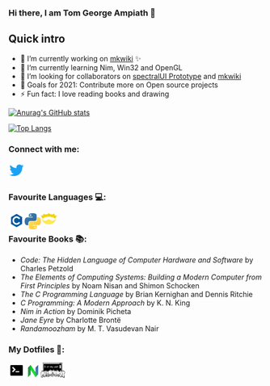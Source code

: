 ### Hi there, I am Tom George Ampiath 👋

## Quick intro
- 🔭 I’m currently working on [mkwiki](https://github.com/TomAmpiath/mkwiki) ✨
- 🌱 I’m currently learning Nim, Win32 and OpenGL
- 👯 I’m looking for collaborators on [spectralUI Prototype](https://github.com/TomAmpiath/spectralUI_Prototype) and [mkwiki](https://github.com/TomAmpiath/mkwiki)
- 🥅 Goals for 2021: Contribute more on Open source projects
- ⚡ Fun fact: I love reading books and drawing

[![Anurag's GitHub stats](https://github-readme-stats.vercel.app/api?username=TomAmpiath&count_private=true&show_icons=true)](https://github.com/anuraghazra/github-readme-stats)

[![Top Langs](https://github-readme-stats.vercel.app/api/top-langs/?username=TomAmpiath&layout=compact)](https://github.com/anuraghazra/github-readme-stats)

### Connect with me:
[<img alt="Tom George Ampiath | Twitter" width="32px" src="./icons/twitter_.png" />](https://twitter.com/TAmpiath)

### Favourite Languages 💻:
[<img align="left" alt="C" width="32px" src="./icons/c.png" />](https://en.wikipedia.org/wiki/C_(programming_language))
[<img align="left" alt="Python" width="32px" src="./icons/python.png" />](https://www.python.org/)
[<img align="left" alt="Nim" width="32px" src="./icons/nim.png" />](https://nim-lang.org/)

<br />

### Favourite Books 📚:
- *Code: The Hidden Language of Computer Hardware and Software* by Charles Petzold
- *The Elements of Computing Systems: Building a Modern Computer from First Principles* by Noam Nisan and Shimon Schocken
- *The C Programming Language* by Brian Kernighan and Dennis Ritchie
- *C Programming: A Modern Approach* by K. N. King
- *Nim in Action* by Dominik Picheta
- *Jane Eyre* by Charlotte Brontë
- *Randamoozham* by M. T. Vasudevan Nair

### My Dotfiles 📄:
[<img align="left" alt="bashrc" width="32px" src="./icons/bash.png" />](https://www.github.com/TomAmpiath/dotfiles/blob/master/.bashrc)
[<img align="left" alt="neovim" width="32px" src="./icons/neovim.png" />](https://www.github.com/TomAmpiath/dotfiles/blob/master/init.vim)
[<img align="left" alt="zshrc" width="48px" src="./icons/Oh_My_Zsh_logo.png" />](https://www.github.com/TomAmpiath/dotfiles/blob/master/.zshrc)

